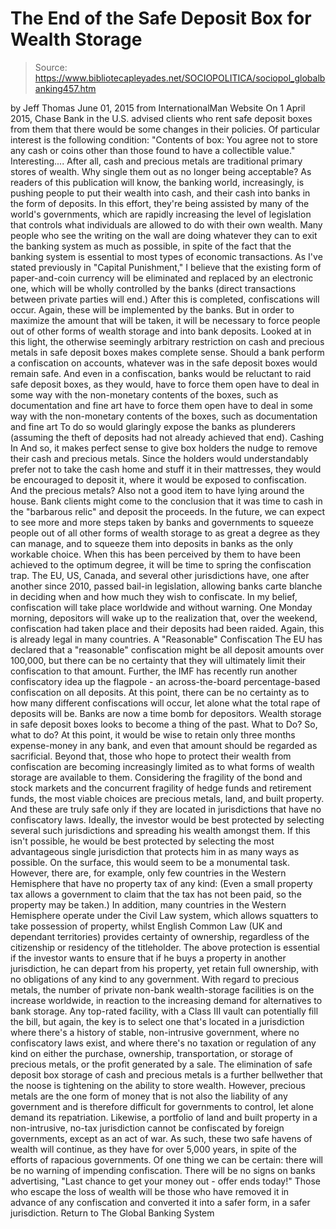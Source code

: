 # The End of the Safe Deposit Box for Wealth Storage

> Source: https://www.bibliotecapleyades.net/SOCIOPOLITICA/sociopol_globalbanking457.htm

by Jeff Thomas June 01, 2015 from InternationalMan Website
On 1 April 2015, Chase Bank in the U.S. advised clients who rent safe deposit boxes from them that there would be some changes in their policies.
Of particular interest is the following condition:
"Contents of box: You agree not to store any cash or coins other than those found to have a collectible value."
Interesting....
After all, cash and precious metals are traditional primary stores of wealth. Why single them out as no longer being acceptable? As readers of this publication will know, the banking world, increasingly, is pushing people to put their wealth into cash, and their cash into banks in the form of deposits.
In this effort, they're being assisted by many of the world's governments, which are rapidly increasing the level of legislation that controls what individuals are allowed to do with their own wealth. Many people who see the writing on the wall are doing whatever they can to exit the banking system as much as possible, in spite of the fact that the banking system is essential to most types of economic transactions. As I've stated previously in "Capital Punishment," I believe that the existing form of paper-and-coin currency will be eliminated and replaced by an electronic one, which will be wholly controlled by the banks (direct transactions between private parties will end.) After this is completed, confiscations will occur.
Again, these will be implemented by the banks. But in order to maximize the amount that will be taken, it will be necessary to force people out of other forms of wealth storage and into bank deposits. Looked at in this light, the otherwise seemingly arbitrary restriction on cash and precious metals in safe deposit boxes makes complete sense. Should a bank perform a confiscation on accounts, whatever was in the safe deposit boxes would remain safe. And even in a confiscation, banks would be reluctant to raid safe deposit boxes, as they would,
have to force them open have to deal in some way with the non-monetary contents of the boxes, such as documentation and fine art
have to force them open
have to deal in some way with the non-monetary contents of the boxes, such as documentation and fine art
To do so would glaringly expose the banks as plunderers (assuming the theft of deposits had not already achieved that end).
Cashing In And so, it makes perfect sense to give box holders the nudge to remove their cash and precious metals.
Since the holders would understandably prefer not to take the cash home and stuff it in their mattresses, they would be encouraged to deposit it, where it would be exposed to confiscation. And the precious metals?
Also not a good item to have lying around the house. Bank clients might come to the conclusion that it was time to cash in the "barbarous relic" and deposit the proceeds. In the future, we can expect to see more and more steps taken by banks and governments to squeeze people out of all other forms of wealth storage to as great a degree as they can manage, and to squeeze them into deposits in banks as the only workable choice.
When this has been perceived by them to have been achieved to the optimum degree, it will be time to spring the confiscation trap. The EU, US, Canada, and several other jurisdictions have, one after another since 2010, passed bail-in legislation, allowing banks carte blanche in deciding when and how much they wish to confiscate.
In my belief, confiscation will take place worldwide and without warning. One Monday morning, depositors will wake up to the realization that, over the weekend, confiscation had taken place and their deposits had been raided. Again, this is already legal in many countries.
A "Reasonable" Confiscation The EU has declared that a "reasonable" confiscation might be all deposit amounts over 100,000, but there can be no certainty that they will ultimately limit their confiscation to that amount.
Further, the IMF has recently run another confiscatory idea up the flagpole - an across-the-board percentage-based confiscation on all deposits. At this point, there can be no certainty as to how many different confiscations will occur, let alone what the total rape of deposits will be. Banks are now a time bomb for depositors.
Wealth storage in safe deposit boxes looks to become a thing of the past.
What to Do? So, what to do?
At this point, it would be wise to retain only three months expense-money in any bank, and even that amount should be regarded as sacrificial. Beyond that, those who hope to protect their wealth from confiscation are becoming increasingly limited as to what forms of wealth storage are available to them.
Considering the fragility of the bond and stock markets and the concurrent fragility of hedge funds and retirement funds, the most viable choices are precious metals, land, and built property. And these are truly safe only if they are located in jurisdictions that have no confiscatory laws. Ideally, the investor would be best protected by selecting several such jurisdictions and spreading his wealth amongst them. If this isn't possible, he would be best protected by selecting the most advantageous single jurisdiction that protects him in as many ways as possible. On the surface, this would seem to be a monumental task.
However, there are, for example, only few countries in the Western Hemisphere that have no property tax of any kind:
(Even a small property tax allows a government to claim that the tax has not been paid, so the property may be taken.) In addition, many countries in the Western Hemisphere operate under the Civil Law system, which allows squatters to take possession of property, whilst English Common Law (UK and dependant territories) provides certainty of ownership, regardless of the citizenship or residency of the titleholder. The above protection is essential if the investor wants to ensure that if he buys a property in another jurisdiction, he can depart from his property, yet retain full ownership, with no obligations of any kind to any government. With regard to precious metals, the number of private non-bank wealth-storage facilities is on the increase worldwide, in reaction to the increasing demand for alternatives to bank storage.
Any top-rated facility, with a Class III vault can potentially fill the bill, but again, the key is to select one that's located in a jurisdiction where there's a history of stable, non-intrusive government, where no confiscatory laws exist, and where there's no taxation or regulation of any kind on either the purchase, ownership, transportation, or storage of precious metals, or the profit generated by a sale.
The elimination of safe deposit box storage of cash and precious metals is a further bellwether that the noose is tightening on the ability to store wealth.
However, precious metals are the one form of money that is not also the liability of any government and is therefore difficult for governments to control, let alone demand its repatriation.
Likewise, a portfolio of land and built property in a non-intrusive, no-tax jurisdiction cannot be confiscated by foreign governments, except as an act of war. As such, these two safe havens of wealth will continue, as they have for over 5,000 years, in spite of the efforts of rapacious governments. Of one thing we can be certain: there will be no warning of impending confiscation.
There will be no signs on banks advertising,
"Last chance to get your money out - offer ends today!"
Those who escape the loss of wealth will be those who have removed it in advance of any confiscation and converted it into a safer form, in a safer jurisdiction.
Return to The Global Banking System
